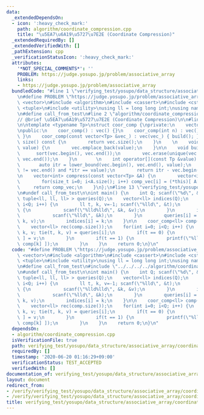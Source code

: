 ```yaml
---
data:
  _extendedDependsOn:
  - icon: ':heavy_check_mark:'
    path: algorithm/coordinate_compression.cpp
    title: "\u5EA7\u6A19\u5727\u7E2E (Coordinate Compression)"
  _extendedRequiredBy: []
  _extendedVerifiedWith: []
  _pathExtension: cpp
  _verificationStatusIcon: ':heavy_check_mark:'
  attributes:
    '*NOT_SPECIAL_COMMENTS*': ''
    PROBLEM: https://judge.yosupo.jp/problem/associative_array
    links:
    - https://judge.yosupo.jp/problem/associative_array
  bundledCode: "#line 1 \"verifying_test/yosupo/data_structure/associative_array/coordinate_compression.test.cpp\"\
    \n#define PROBLEM \"https://judge.yosupo.jp/problem/associative_array\"\n#include\
    \ <vector>\n#include <algorithm>\n#include <cassert>\n#include <cstdio>\n#include\
    \ <tuple>\n#include <utility>\nusing ll = long long int;\nusing namespace std;\n\
    \n#define call_from_test\n#line 2 \"algorithm/coordinate_compression.cpp\"\n\n\
    // @brief \u5EA7\u6A19\u5727\u7E2E (Coordinate Compression)\n\n#line 8 \"algorithm/coordinate_compression.cpp\"\
    \n\ntemplate <typename Tp>\nstruct coor_comp {\nprivate:\n    vector<Tp> vec;\n\
    \npublic:\n    coor_comp() : vec() {}\n    coor_comp(int n) : vec() { vec.reserve(n);\
    \ }\n    coor_comp(const vector<Tp> &vec_) : vec(vec_) { build(); }\n\n    size_t\
    \ size() const {\n        return vec.size();\n    }\n    \n    void emplace_back(Tp\
    \ value) {\n        vec.emplace_back(value);\n    }\n\n    void build() {\n  \
    \      sort(vec.begin(), vec.end());\n        vec.erase(unique(vec.begin(), vec.end()),\
    \ vec.end());\n    }\n       \n    int operator[](const Tp &value) const {\n \
    \       auto itr = lower_bound(vec.begin(), vec.end(), value);\n        assert(itr\
    \ != vec.end() and *itr == value);\n        return itr - vec.begin();\n    }\n\
    \n    vector<int> compress(const vector<Tp> &A) {\n        vector<int> comp_vec(A.size());\n\
    \        for(size_t i=0; i<A.size(); i++) comp_vec[i] = (*this)[ A[i] ];\n   \
    \     return comp_vec;\n    }\n};\n#line 13 \"verifying_test/yosupo/data_structure/associative_array/coordinate_compression.test.cpp\"\
    \n#undef call_from_test\n\nint main() {\n    int Q; scanf(\"%d\", &Q);\n    vector<\
    \ tuple<ll, ll, ll> > queries(Q);\n    vector<ll> indices(Q);\n    for(int i=0;\
    \ i<Q; i++) {\n        ll t, k, v=-1; scanf(\"%lld\", &t);\n        if(t == 0)\
    \ {\n            scanf(\"%lld%lld\", &k, &v);\n        }\n        if(t == 1) {\n\
    \            scanf(\"%lld\", &k);\n        }\n        queries[i] = make_tuple(t,\
    \ k, v);\n        indices[i] = k;\n    }\n\n    coor_comp<ll> comp(indices);\n\
    \    vector<ll> rec(comp.size());\n    for(int i=0; i<Q; i++) {\n        ll t,\
    \ k, v; tie(t, k, v) = queries[i];\n        if(t == 0) {\n            rec[ comp[k]\
    \ ] = v;\n        }\n        if(t == 1) {\n            printf(\"%lld\\n\", rec[\
    \ comp[k] ]);\n        }\n    }\n    return 0;\n}\n"
  code: "#define PROBLEM \"https://judge.yosupo.jp/problem/associative_array\"\n#include\
    \ <vector>\n#include <algorithm>\n#include <cassert>\n#include <cstdio>\n#include\
    \ <tuple>\n#include <utility>\nusing ll = long long int;\nusing namespace std;\n\
    \n#define call_from_test\n#include \"../../../../algorithm/coordinate_compression.cpp\"\
    \n#undef call_from_test\n\nint main() {\n    int Q; scanf(\"%d\", &Q);\n    vector<\
    \ tuple<ll, ll, ll> > queries(Q);\n    vector<ll> indices(Q);\n    for(int i=0;\
    \ i<Q; i++) {\n        ll t, k, v=-1; scanf(\"%lld\", &t);\n        if(t == 0)\
    \ {\n            scanf(\"%lld%lld\", &k, &v);\n        }\n        if(t == 1) {\n\
    \            scanf(\"%lld\", &k);\n        }\n        queries[i] = make_tuple(t,\
    \ k, v);\n        indices[i] = k;\n    }\n\n    coor_comp<ll> comp(indices);\n\
    \    vector<ll> rec(comp.size());\n    for(int i=0; i<Q; i++) {\n        ll t,\
    \ k, v; tie(t, k, v) = queries[i];\n        if(t == 0) {\n            rec[ comp[k]\
    \ ] = v;\n        }\n        if(t == 1) {\n            printf(\"%lld\\n\", rec[\
    \ comp[k] ]);\n        }\n    }\n    return 0;\n}\n"
  dependsOn:
  - algorithm/coordinate_compression.cpp
  isVerificationFile: true
  path: verifying_test/yosupo/data_structure/associative_array/coordinate_compression.test.cpp
  requiredBy: []
  timestamp: '2020-06-20 01:16:29+09:00'
  verificationStatus: TEST_ACCEPTED
  verifiedWith: []
documentation_of: verifying_test/yosupo/data_structure/associative_array/coordinate_compression.test.cpp
layout: document
redirect_from:
- /verify/verifying_test/yosupo/data_structure/associative_array/coordinate_compression.test.cpp
- /verify/verifying_test/yosupo/data_structure/associative_array/coordinate_compression.test.cpp.html
title: verifying_test/yosupo/data_structure/associative_array/coordinate_compression.test.cpp
---
```


